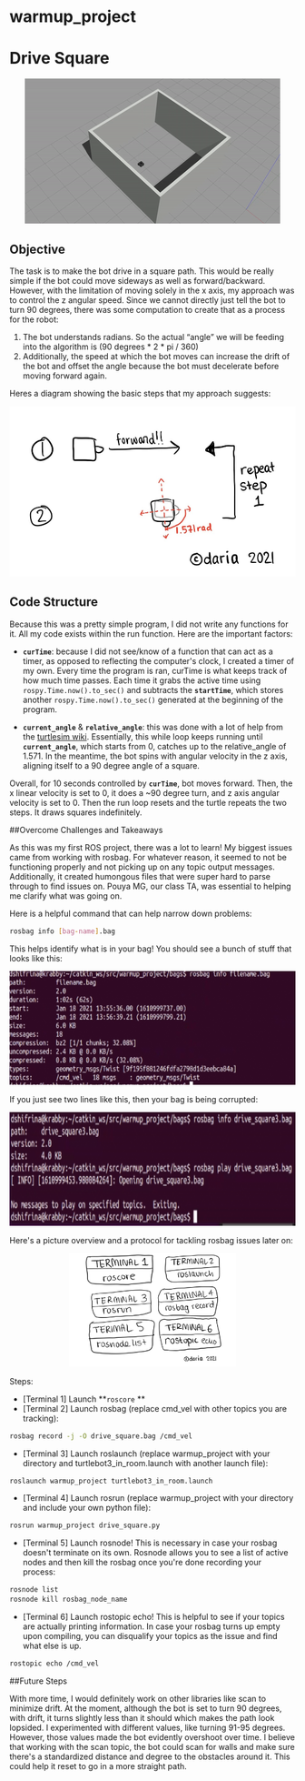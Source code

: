 # warmup_project

# Drive Square

<p align="center">
  <img src="drive_square.gif" alt="Drive Square Demo"/>
</p>


## Objective
 The task is to make the  bot drive in a square path. This would be really simple if the bot could move sideways as well as forward/backward. However, with the limitation of moving solely in the x axis, my approach was to control the z angular speed. Since we cannot directly just tell the bot to turn 90 degrees, there was some computation to create that as a process for the robot:

1. The bot understands radians. So the actual “angle” we will be feeding into the algorithm is (90 degrees * 2 * pi / 360)
2. Additionally, the speed at which the bot moves can increase the drift of the bot and offset the angle because the bot must decelerate before moving forward again. 

Heres a diagram showing the basic steps that my approach suggests:


<p align="center">
  <img src="robosteps.jpg" alt="Overview" height="300px"/>
</p>


## Code Structure

Because this was a pretty simple program, I did not write any functions for it. All my code exists within the run function. Here are the important factors:

- **`curTime`**: because I did not see/know of a function that can act as a timer, as opposed to reflecting the computer's clock, I created a timer of my own. Every time the program is ran, curTime is what keeps track of how much time passes.  Each time it grabs the active time using `rospy.Time.now().to_sec()` and subtracts the **`startTime`**, which stores another `rospy.Time.now().to_sec()` generated at the beginning of the program.

- **`current_angle`** & **`relative_angle`**: this was done with a lot of help from the [turtlesim wiki](http://wiki.ros.org/turtlesim/Tutorials/Rotating%20Left%20and%20Right "turtlesim wiki"). Essentially, this while loop keeps running until **`current_angle`**, which starts from 0, catches up to the relative_angle of 1.571. In the meantime, the bot spins with angular velocity in the z axis, aligning itself to a 90 degree angle of a square.

Overall, for 10 seconds controlled by **`curTime`**, bot moves forward. Then, the x linear velocity is set to 0, it does a ~90 degree turn, and z axis angular velocity is set to 0. Then the run loop resets and the turtle repeats the two steps. It draws squares indefinitely. 

##Overcome Challenges and Takeaways

As this was my first ROS project, there was a lot to learn! My biggest issues came from working with rosbag. For whatever reason, it seemed to not be functioning properly and not picking up on any topic output messages. Additionally, it created humongous files that were super hard to parse through to find issues on. Pouya MG, our class TA, was essential to helping me clarify what was going on. 

Here is a helpful command that can help narrow down problems:

```bash
rosbag info [bag-name].bag
```

This helps identify what is in your bag! You should see a bunch of stuff that looks like this:

<p align="center">
  <img src="good_rosbag.png" alt="Overview" height="200px"/>
</p>



If you just see two lines like this, then your bag is being corrupted:

<p align="center">
  <img src="bad_rosbag.png" alt="Overview" height="200px"/>
</p>


Here's a picture overview and a protocol for tackling rosbag issues later on:

<p align="center">
  <img src="terminals.jpg" alt="Overview" height="200px"/>
</p>



Steps:

- [Terminal 1] Launch **`roscore` **
- [Terminal 2] Launch rosbag (replace cmd_vel with other topics you are tracking):

```bash
rosbag record -j -O drive_square.bag /cmd_vel
```

- [Terminal 3] Launch roslaunch (replace warmup_project with your directory and turtlebot3_in_room.launch with another launch file):

```bash
roslaunch warmup_project turtlebot3_in_room.launch
```

- [Terminal 4] Launch rosrun (replace warmup_project with your directory and include your own python file):

```bash
rosrun warmup_project drive_square.py
```

- [Terminal 5] Launch rosnode! This is necessary in case your rosbag doesn't terminate on its own. Rosnode allows you to see a list of active nodes and then kill the rosbag once you're done recording your process:

```bash
rosnode list
rosnode kill rosbag_node_name
```

- [Terminal 6] Launch rostopic echo! This is helpful to see if your topics are actually printing information. In case your rosbag turns up empty upon compiling, you can disqualify your topics as the issue and find what else is up.

```bash
rostopic echo /cmd_vel
```

##Future Steps

With more time, I would definitely work on other libraries like scan to minimize drift. At the moment, although the bot is set to turn 90 degrees, with drift, it turns slightly less than it should which makes the path look lopsided. I experimented with different values, like turning 91-95 degrees. However, those values made the bot evidently overshoot over time. I believe that working with the scan topic, the bot could scan for walls and make sure there's a standardized distance and degree to the obstacles around it. This could help it reset to go in a more straight path.




